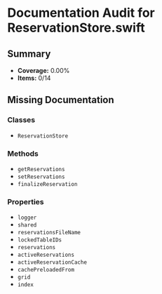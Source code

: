# Documentation Audit for ReservationStore.swift

## Summary

- **Coverage:** 0.00%
- **Items:** 0/14

## Missing Documentation

### Classes
- `ReservationStore`

### Methods
- `getReservations`
- `setReservations`
- `finalizeReservation`

### Properties
- `logger`
- `shared`
- `reservationsFileName`
- `lockedTableIDs`
- `reservations`
- `activeReservations`
- `activeReservationCache`
- `cachePreloadedFrom`
- `grid`
- `index`
